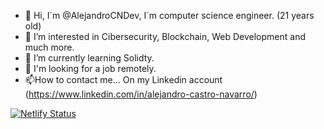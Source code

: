 - 👋 Hi, I´m @AlejandroCNDev, I´m computer science engineer. (21 years old)
- 👀 I’m interested in Cibersecurity, Blockchain, Web Development and much more.
- 🌱 I’m currently learning Solidty.
- 💞️ I'm looking for a job remotely.
- 📫How to contact me... On my Linkedin account (https://www.linkedin.com/in/alejandro-castro-navarro/)



[![Netlify Status](https://api.netlify.com/api/v1/badges/ca38dc02-2717-49e7-9806-c04e8eeabf3a/deploy-status)](https://app.netlify.com/sites/alejandrocastronavarro/deploys)

<!---
AlejandroCNDev/AlejandroCNDev is a ✨ special ✨ repository because its `README.md` (this file) appears on your GitHub profile.
You can click the Preview link to take a look at your changes.
--->
